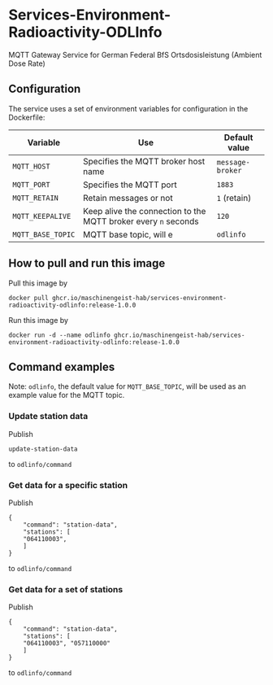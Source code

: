 # Services-Environment-Radioactivity-ODLInfo
MQTT Gateway Service for German Federal BfS Ortsdosisleistung (Ambient Dose Rate)

## Configuration

The service uses a set of environment variables for configuration in the Dockerfile:

| Variable          | Use                                                                | Default value    |
|-------------------|--------------------------------------------------------------------|------------------|
| `MQTT_HOST`       | Specifies the MQTT broker host name                                | `message-broker` |
| `MQTT_PORT`       | Specifies the MQTT port                                            | `1883`           |
| `MQTT_RETAIN`     | Retain messages or not                                             | `1` (retain)     |
| `MQTT_KEEPALIVE`  | Keep alive the connection to the MQTT broker every ```n``` seconds | `120`            |
| `MQTT_BASE_TOPIC` | MQTT base topic, will e                                            | `odlinfo`        |

## How to pull and run this image
Pull this image by

    docker pull ghcr.io/maschinengeist-hab/services-environment-radioactivity-odlinfo:release-1.0.0

Run this image by

    docker run -d --name odlinfo ghcr.io/maschinengeist-hab/services-environment-radioactivity-odlinfo:release-1.0.0

## Command examples
Note: `odlinfo`, the default value for `MQTT_BASE_TOPIC`, will be used as an example value for the MQTT topic.

### Update station data
Publish

    update-station-data

to `odlinfo/command`


### Get data for a specific station
Publish

    {
        "command": "station-data",
        "stations": [
        "064110003",
        ]
    }

to `odlinfo/command`

### Get data for a set of stations
Publish

    {
        "command": "station-data",
        "stations": [
        "064110003", "057110000"
        ]
    }

to `odlinfo/command`